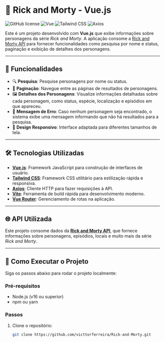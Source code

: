 # 🚀 Rick and Morty - Vue.js

![GitHub license](https://img.shields.io/badge/license-MIT-blue.svg)
![Vue](https://img.shields.io/badge/Vue-3.x-brightgreen)
![Tailwind CSS](https://img.shields.io/badge/Tailwind_CSS-3.x-06B6D4)
![Axios](https://img.shields.io/badge/Axios-0.x-5A29E4)

Este é um projeto desenvolvido com **Vue.js** que exibe informações sobre personagens da série *Rick and Morty*. A aplicação consome a [Rick and Morty API](https://rickandmortyapi.com/) para fornecer funcionalidades como pesquisa por nome e status, paginação e exibição de detalhes dos personagens.

---

## 🌟 Funcionalidades

- 🔍 **Pesquisa**: Pesquise personagens por nome ou status.
- 📄 **Paginação**: Navegue entre as páginas de resultados de personagens.
- 🖼️ **Detalhes dos Personagens**: Visualize informações detalhadas sobre cada personagem, como status, espécie, localização e episódios em que apareceu.
- 🚨 **Mensagem de Erro**: Caso nenhum personagem seja encontrado, o sistema exibe uma mensagem informando que não há resultados para a pesquisa.
- 🎨 **Design Responsivo**: Interface adaptada para diferentes tamanhos de tela.

---

## 🛠️ Tecnologias Utilizadas

- **[Vue.js](https://vuejs.org/)**: Framework JavaScript para construção de interfaces de usuário.
- **[Tailwind CSS](https://tailwindcss.com/)**: Framework CSS utilitário para estilização rápida e responsiva.
- **[Axios](https://axios-http.com/)**: Cliente HTTP para fazer requisições à API.
- **[Vite](https://vitejs.dev/)**: Ferramenta de build rápida para desenvolvimento moderno.
- **[Vue Router](https://router.vuejs.org/)**: Gerenciamento de rotas na aplicação.

---

## 🌐 API Utilizada

Este projeto consome dados da **[Rick and Morty API](https://rickandmortyapi.com/)**, que fornece informações sobre personagens, episódios, locais e muito mais da série *Rick and Morty*.

---

## 🚀 Como Executar o Projeto

Siga os passos abaixo para rodar o projeto localmente:

### Pré-requisitos

- Node.js (v16 ou superior)
- npm ou yarn

### Passos

1. Clone o repositório:
   ```bash
   git clone https://github.com/victtorferreira/Rick-and-Morty.git
